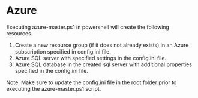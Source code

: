 # Azure

Executing azure-master.ps1 in powershell will create the following resources.
1. Create a new resource group (if it does not already exists) in an Azure subscription specified in config.ini file.
2. Azure SQL server with specified settings in the config.ini file.
3. Azure SQL database in the created sql server with additional properties specified in the config.ini file.

Note: Make sure to update the config.ini file in the root folder prior to executing the azure-master.ps1 script.
